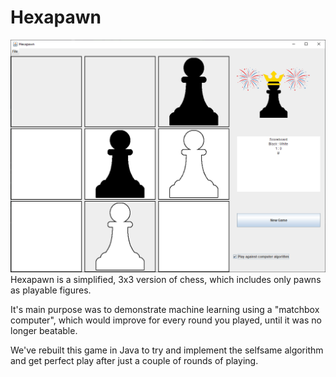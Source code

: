 # Hexapawn
![img.png](pictures/demonstration.png)
Hexapawn is a simplified, 3x3 version of chess, which includes only pawns as playable figures. 

It's main purpose was to demonstrate machine learning using a "matchbox computer", which would improve for every round you played, until it was no longer beatable.

We've rebuilt this game in Java to try and implement the selfsame algorithm and get perfect play after just a couple of rounds of playing. 
